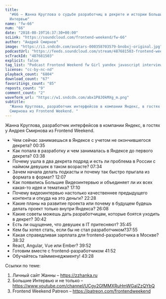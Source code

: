 ```yaml
---
title:
  "#66 – Жанна Круглова о судьбе разработчиц в декрете и истории Больших
  Интервью"
name: "fw-66"
num: "66"
date: "2018-08-19T16:37:30+00:00"
scLink: "https://soundcloud.com/frontend-weekend/fw-66"
author: "Андрей Смирнов"
image: "https://i1.sndcdn.com/avatars-000358703579-bnobxj-original.jpg"
podcastUrl: "https://feeds.soundcloud.com/stream/487681503-frontend-weekend-fw-66.m4a"
scTrackId: "487681503"
explicit: false
tag_list: "Podcast Frontend Weekend fw Girl yandex javascript interview"
license: "cc-by-nc-nd"
playback_count: "6804"
download_count: "67"
favoritings_count: "85"
reposts_count: "9"
comment_count: "2"
waveform_url: "https://w1.sndcdn.com/abx1P8JOkMXg_m.png"
subtitle:
  "Жанна Круглова, разработчик интерфейсов в компании Яндекс, в гостях у Андрея
  Смирнова из Frontend Weekend. "
---
```


Жанна Круглова, разработчик интерфейсов в компании Яндекс, в гостях у Андрея
Смирнова из Frontend Weekend.

- Чем сейчас занимаешься в Яндексе с учетом не окончившегося декрета?
  <timecode sec="35">00:35</timecode>
- Как попала в разработку и чем занималась в Яндексе до первого декрета?
  <timecode sec="218">03:38</timecode>
- Почему ушла в два декрета подряд и есть ли проблема в России с наймом девушек
  в таком возрасте? <timecode sec="454">07:34</timecode>
- Зачем начала делать подкасты и почему так быстро прыгала из формата в формат?
  <timecode sec="727">12:07</timecode>
- Как появились Большие Видеоинтервью и объединяет ли их всех какая-то идея и
  тематика? <timecode sec="1030">17:10</timecode>
- Почему видеоинтервью настолько качественнее предыдущего контента и откуда на
  это деньги? <timecode sec="1348">22:28</timecode>
- Какие планы на развитие проекта или почему в будущем будешь делать проект
  только внутри Яндекса? <timecode sec="1568">26:08</timecode>
- Какие советы можешь дать разработчицам, которые боятся уходить в декрет?
  <timecode sec="1842">30:42</timecode>
- Есть ли ощущение, что девушек в IT притесняют?
  <timecode sec="2145">35:45</timecode>
- Кем бы хотел стать, если бы не стал
  разработчиком?<timecode sec="2275">37:55</timecode>
- Какая справедливая зарплата для frontend-разработчика в Москве?
  <timecode sec="2312">38:32</timecode>
- React, Angular, Vue или Ember? <timecode sec="2392">39:52</timecode>
- Готовим вместе с frontend-разработчиком <timecode sec="2512">41:52</timecode>
- Обучайтесь таймменеджменту! <timecode sec="2608">43:28</timecode>

Ссылки по теме:

1. Личный сайт Жанны – <https://zzhanka.ru>
2. Большие Интервью и не только –
   <https://www.youtube.com/channel/UCgy2GfMMXRuHmWGaIZzQYbQ>
3. Frontend Weekend Patreon – <https://patreon.com/frontendweekend>

